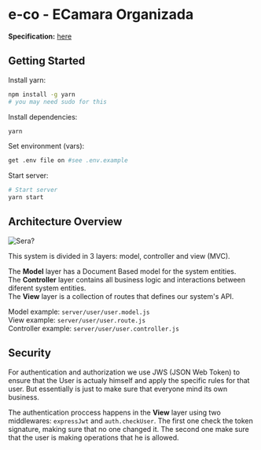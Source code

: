 # e-co - ECamara Organizada

**Specification:** [here](https://docs.google.com/document/d/e/2PACX-1vRMP1dmmr6DpXQECabYiR_pboa4P_XiXEywRX_wntWL0ego4KHlH25_Vsv0HB0_Io4nXn4lNI0eEaXU/pub)


## Getting Started

Install yarn:
```sh
npm install -g yarn
# you may need sudo for this
```

Install dependencies:
```sh
yarn
```

Set environment (vars):
```sh
get .env file on #see .env.example
```

Start server:
```sh
# Start server
yarn start
```

## Architecture Overview

![Sera?](https://i.imgur.com/sIOuPWl.png)

This system is divided in 3 layers: model, controller and view (MVC).  

The **Model** layer has a Document Based model for the system entities.  
The **Controller** layer contains all business logic and interactions between diferent system entities.  
The **View** layer is a collection of routes that defines our system's API.  

Model example: `server/user/user.model.js`  
View example: `server/user/user.route.js`  
Controller example: `server/user/user.controller.js`  

## Security

For authentication and authorization we use JWS (JSON Web Token) to ensure that the User is actualy himself and apply the specific rules for that user. But essentially is just to make sure that everyone mind its own business.

The authentication proccess happens in the **View** layer using two middlewares: `expressJwt` and `auth.checkUser`. The first one check the token signature, making sure that no one changed it. The second one make sure that the user is making operations that he is allowed.
